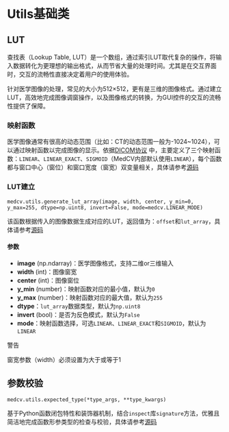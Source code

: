 # Utils基础类

## LUT
查找表（Lookup Table, LUT）是一个数组，通过索引LUT取代复杂的操作，将输入数据转化为更理想的输出格式，从而节省大量的处理时间。尤其是在交互界面时，交互的流畅性直接决定着用户的使用体验。

针对医学图像的处理，常见的大小为512×512，更有是三维的图像格式。通过建立LUT，高效地完成图像调窗操作，以及图像格式的转换，为GUI控件的交互的流畅性提供了保障。

### 映射函数
医学图像通常有很高的动态范围（比如：CT的动态范围一般为-1024~1024），可以通过映射函数以完成图像的显示。依据[DICOM协议](https://dicom.innolitics.com/ciods/ct-image/voi-lut/00281056)
中，主要定义了三个映射函数：```LINEAR```、```LINEAR_EXACT```、```SIGMOID```（MedCV内部默认使用```LINEAR```），每个函数都与窗口中心（窗位）和窗口宽度（窗宽）双变量相关，具体请参考[源码](https://github.com/szuboy/medcv/blob/master/medcv/utils/lut_fn.py)


### LUT建立
```
medcv.utils.generate_lut_array(image, width, center, y_min=0, y_max=255, dtype=np.uint8, invert=False, mode=medcv.LINEAR_MODE)
```
该函数根据传入的图像数据生成对应的LUT，返回值为：```offset```和```lut_array```，具体请参考[源码](https://github.com/szuboy/medcv/blob/master/medcv/utils/lut.py)

#### 参数
- **image** (np.ndarray)：医学图像格式，支持二维or三维输入
- **width** (int)：图像窗宽
- **center** (int)：图像窗位
- **y_min** (number)：映射函数对应的最小值，默认为```0```
- **y_max** (number)：映射函数对应的最大值，默认为```255```
- **dtype**：```lut_array```数据类型，默认为```np.uint8```
- **invert** (bool)：是否为反色模式，默认为```False```
- **mode**：映射函数选择，可选```LINEAR```、```LINEAR_EXACT```和```SIGMOID```，默认为```LINEAR```


<div class="admonition warning">
<p class="first admonition-title">警告</p>
<p class="last">窗宽参数（width）必须设置为大于或等于1</p>
</div>


## 参数校验
```
medcv.utils.expected_type(*type_args, **type_kwargs)
```
基于Python函数闭包特性和装饰器机制，结合```inspect```库```signature```方法，优雅且简洁地完成函数形参类型的检查与校验，具体请参考[源码](https://github.com/szuboy/medcv/blob/master/medcv/utils/arg_support.py)

